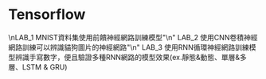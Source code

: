 # Tensorflow
\nLAB_1 MNIST資料集使用前饋神經網路訓練模型"\n"
LAB_2 使用CNN卷積神經網路訓練可以辨識貓狗圖片的神經網路"\n"
LAB_3 使用RNN循環神經網路訓練模型辨識手寫數字，便且驗證多種RNN網路的模型效果(ex.靜態&動態、單層&多層、LSTM & GRU)
